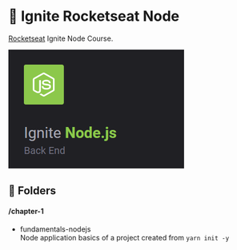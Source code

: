 # :rocket: Ignite Rocketseat Node

<a href="https://rocketseat.com.br/" target="_blank">Rocketseat</a> Ignite Node Course.

![Ignite Course](.github/ignite-node.png)

## :file_folder: Folders
#### /chapter-1
* fundamentals-nodejs\
Node application basics of a project created from ``` yarn init -y ```

